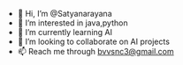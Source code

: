 - 👋 Hi, I’m @Satyanarayana
- 👀 I’m interested in java,python
- 🌱 I’m currently learning AI
- 💞️ I’m looking to collaborate on AI projects 
- 📫 Reach me through bvvsnc3@gmail.com

<!---
BodduSatya/BodduSatya is a ✨ special ✨ repository because its `README.md` (this file) appears on your GitHub profile.
You can click the Preview link to take a look at your changes...
--->
